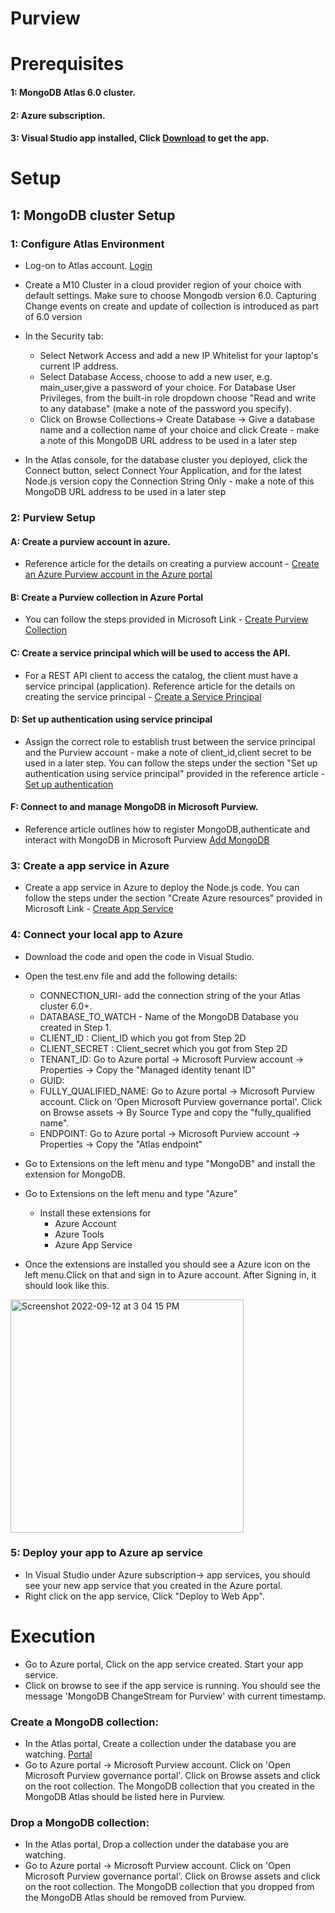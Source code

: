 # Purview

# Prerequisites
  #### 1: MongoDB Atlas 6.0 cluster.
  #### 2: Azure subscription.
  #### 3: Visual Studio app installed, Click [Download](https://code.visualstudio.com/download) to get the app.
 
# Setup

## 1: MongoDB cluster Setup

### 1: Configure Atlas Environment

  - Log-on to Atlas account. [Login](https://account.mongodb.com/account/login)

  - Create a M10 Cluster in a cloud provider region of your choice with default settings. Make sure to choose Mongodb version 6.0. Capturing Change events on create and update of collection is introduced as part of 6.0 version
  - In the Security tab:
    - Select Network Access and add a new IP Whitelist for your laptop's current IP address.
    - Select Database Access, choose to add a new user, e.g. main_user,give a password of your choice. For Database User Privileges, from the built-in role dropdown choose "Read and write to any database" (make a note of the password you specify).
    - Click on Browse Collections-> Create Database -> Give a database name and a collection name of your choice and click Create - make a note of this MongoDB URL address to be used in a later step
  - In the Atlas console, for the database cluster you deployed, click the Connect button, select Connect Your Application, and for the latest Node.js version copy the Connection String Only - make a note of this MongoDB URL address to be used in a later step

### 2: Purview Setup

  #### A: Create a purview account in azure. 

   - Reference article for the details on creating a purview account - [Create an Azure Purview account in the Azure portal](https://docs.microsoft.com/en-us/azure/purview/create-catalog-portal)

  #### B: Create a Purview collection in Azure Portal

   - You can follow the steps provided in Microsoft Link - [Create Purview Collection](https://docs.microsoft.com/en-us/azure/purview/quickstart-create-collection)
  
  #### C: Create a service principal which will be used to access the API.

   - For a REST API client to access the catalog, the client must have a service principal (application).
   Reference article for the details on creating the service principal - [Create a Service Principal](
https://docs.microsoft.com/en-us/azure/purview/tutorial-using-rest-apis#create-a-service-principal-application)

  #### D: Set up authentication using service principal

   - Assign the correct role to establish trust between the service principal and the Purview account - make a note of client_id,client secret to be used in a later step.
   You can follow the steps under the section "Set up authentication using service principal" provided in the reference article - [Set up authentication](https://docs.microsoft.com/en-us/azure/purview/tutorial-using-rest-apis#set-up-authentication-using-service-principal)

  #### F: Connect to and manage MongoDB in Microsoft Purview.

   - Reference article outlines how to register MongoDB,authenticate and interact with MongoDB in Microsoft Purview
    [Add MongoDB](https://docs.microsoft.com/en-us/azure/purview/register-scan-mongodb)

### 3: Create a app service in Azure

  - Create a app service in Azure to deploy the Node.js code.
  You can follow the steps under the section "Create Azure resources" provided in Microsoft Link - [Create App Service](https://docs.microsoft.com/en-us/azure/app-service/quickstart-nodejs?tabs=linux&pivots=development-environment-azure-portal#create-azure-resources)

### 4: Connect your local app to Azure

  - Download the code and open the code in Visual Studio.
  - Open the test.env file and add the following details:
  
    - CONNECTION_URI- add the connection string of the your Atlas cluster 6.0+.
    - DATABASE_TO_WATCH - Name of the MongoDB Database you created in Step 1.
    - CLIENT_ID : Client_ID which you got from Step 2D
    - CLIENT_SECRET : Client_secret which you got from Step 2D
    - TENANT_ID: Go to Azure portal -> Microsoft Purview account -> Properties -> Copy the "Managed identity tenant ID"
    - GUID: 
    - FULLY_QUALIFIED_NAME: Go to Azure portal -> Microsoft Purview account. Click on 'Open Microsoft Purview governance portal'. Click on Browse assets -> By Source Type and copy the "fully_qualified name".
    - ENDPOINT: Go to Azure portal -> Microsoft Purview account -> Properties -> Copy the "Atlas endpoint"
    
  - Go to Extensions on the left menu and type "MongoDB" and install the extension for MongoDB.
  - Go to Extensions on the left menu and type "Azure"
    - Install these extensions for 
      - Azure Account
      - Azure Tools
      - Azure App Service
      
  - Once the extensions are installed you should see a Azure icon on the left menu.Click on that and sign in to Azure account. After Signing in, it should look like this.
 
   <img width="373" alt="Screenshot 2022-09-12 at 3 04 15 PM" src="https://user-images.githubusercontent.com/101181433/189621346-c3d9fef8-7fb4-4235-a5da-6e39bf2624a6.png">

### 5: Deploy your app to Azure ap service

  - In Visual Studio under Azure subscription-> app services, you should see your new app service that you created in the Azure portal.
  - Right click on the app service, Click "Deploy to Web App".
    
# Execution

 - Go to Azure portal, Click on the app service created. Start your app service.
 - Click on browse to see if the app service is running. You should see the message 'MongoDB ChangeStream for Purview' with current timestamp.
 
### Create a MongoDB collection:

  - In the Atlas portal, Create a collection under the database you are watching. [Portal](https://account.mongodb.com/account/login)
  - Go to Azure portal -> Microsoft Purview account. Click on 'Open Microsoft Purview governance portal'. Click on Browse assets and click on the root collection. The MongoDB collection that you created in the MongoDB Atlas should be listed here in Purview.

### Drop a MongoDB collection:

  -  In the Atlas portal, Drop a collection under the database you are watching.
  - Go to Azure portal -> Microsoft Purview account. Click on 'Open Microsoft Purview governance portal'. Click on Browse assets and click on the root collection. The MongoDB collection that you dropped from the MongoDB Atlas should be removed from Purview.
 
    
    
    
  


  

  
